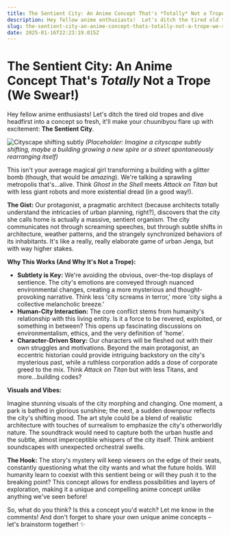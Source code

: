 ```yaml
---
title: The Sentient City: An Anime Concept That's *Totally* Not a Trope (We Swear!) 
description: Hey fellow anime enthusiasts!  Let's ditch the tired old tropes and dive headfirst into a concept so fresh, it'll make your chuunibyou flare up with excitement: **The Sentient City**.
slug: the-sentient-city-an-anime-concept-thats-totally-not-a-trope-we-swear-
date: 2025-01-16T22:23:19.015Z
---
```


# The Sentient City: An Anime Concept That's *Totally* Not a Trope (We Swear!) 

Hey fellow anime enthusiasts!  Let's ditch the tired old tropes and dive headfirst into a concept so fresh, it'll make your chuunibyou flare up with excitement: **The Sentient City**.

![Cityscape shifting subtly](placeholder_image_city.jpg) *(Placeholder: Imagine a cityscape subtly shifting, maybe a building growing a new spire or a street spontaneously rearranging itself)*

This isn't your average magical girl transforming a building with a glitter bomb (though, that would be *amazing*).  We're talking a sprawling metropolis that's...alive.  Think *Ghost in the Shell* meets *Attack on Titan* but with less giant robots and more existential dread (in a good way!).

**The Gist:** Our protagonist, a pragmatic architect (because architects totally understand the intricacies of urban planning, right?), discovers that the city she calls home is actually a massive, sentient organism.  The city communicates not through screaming speeches, but through subtle shifts in architecture, weather patterns, and the strangely synchronized behaviors of its inhabitants.  It's like a really, really elaborate game of urban Jenga, but with way higher stakes.

**Why This Works (And Why It's Not a Trope):**

* **Subtlety is Key:** We're avoiding the obvious, over-the-top displays of sentience. The city's emotions are conveyed through nuanced environmental changes, creating a more mysterious and thought-provoking narrative.  Think less 'city screams in terror,' more 'city sighs a collective melancholic breeze.'
* **Human-City Interaction:** The core conflict stems from humanity's relationship with this living entity. Is it a force to be revered, exploited, or something in between?  This opens up fascinating discussions on environmentalism, ethics, and the very definition of 'home'.
* **Character-Driven Story:**  Our characters will be fleshed out with their own struggles and motivations.  Beyond the main protagonist, an eccentric historian could provide intriguing backstory on the city's mysterious past, while a ruthless corporation adds a dose of corporate greed to the mix.  Think *Attack on Titan* but with less Titans, and more...building codes?

**Visuals and Vibes:**

Imagine stunning visuals of the city morphing and changing.  One moment, a park is bathed in glorious sunshine; the next, a sudden downpour reflects the city's shifting mood.  The art style could be a blend of realistic architecture with touches of surrealism to emphasize the city's otherworldly nature. The soundtrack would need to capture both the urban hustle and the subtle, almost imperceptible whispers of the city itself.  Think ambient soundscapes with unexpected orchestral swells.

**The Hook:** The story's mystery will keep viewers on the edge of their seats, constantly questioning what the city wants and what the future holds. Will humanity learn to coexist with this sentient being or will they push it to the breaking point? This concept allows for endless possibilities and layers of exploration, making it a unique and compelling anime concept unlike anything we've seen before!

So, what do you think?  Is this a concept you'd watch? Let me know in the comments! And don't forget to share your own unique anime concepts – let's brainstorm together! ✨
